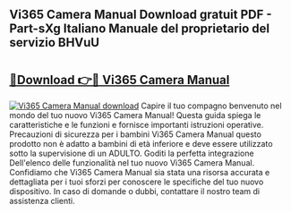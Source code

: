 ## Vi365 Camera Manual Download gratuit PDF - Part-sXg Italiano Manuale del proprietario del servizio BHVuU

# <h2><a href="http://dfd5e2.blite.top/?on=Vi365+Camera+Manual">🔗Download 👉🔴 Vi365 Camera Manual</a></h2>

[![Vi365 Camera Manual download](https://i.imgur.com/lujVjoI.png)](http://dfd5e2.blite.top/?on=Vi365+Camera+Manual)
Capire il tuo compagno benvenuto nel mondo del tuo nuovo Vi365 Camera Manual! Questa guida spiega le caratteristiche e le funzioni e fornisce importanti istruzioni operative. Precauzioni di sicurezza per i bambini Vi365 Camera Manual questo prodotto non è adatto a bambini di età inferiore e deve essere utilizzato sotto la supervisione di un ADULTO. Goditi la perfetta integrazione Dell'elenco delle funzionalità nel tuo nuovo Vi365 Camera Manual. Confidiamo che Vi365 Camera Manual sia stata una risorsa accurata e dettagliata per i tuoi sforzi per conoscere le specifiche del tuo nuovo dispositivo. In caso di domande o dubbi, contattare il nostro team di assistenza clienti.

